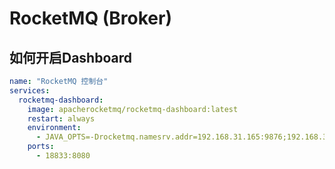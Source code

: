 # RocketMQ (Broker)

## 如何开启Dashboard

```yaml
name: "RocketMQ 控制台"
services:
  rocketmq-dashboard:
    image: apacherocketmq/rocketmq-dashboard:latest
    restart: always
    environment:
      - JAVA_OPTS=-Drocketmq.namesrv.addr=192.168.31.165:9876;192.168.31.166:9876;192.168.31.167:9876
    ports:
      - 18833:8080
```
